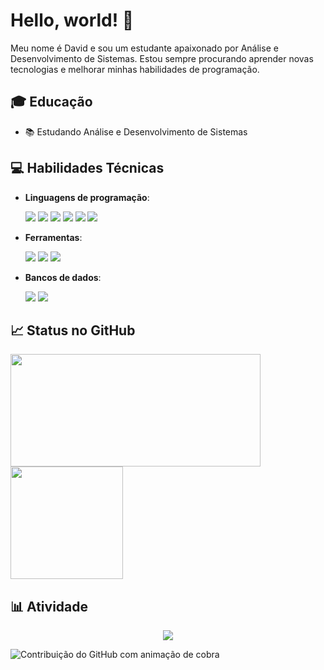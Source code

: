# Hello, world! 👋

Meu nome é David e sou um estudante apaixonado por Análise e Desenvolvimento de Sistemas. Estou sempre procurando aprender novas tecnologias e melhorar minhas habilidades de programação.

## 🎓 Educação
- 📚 Estudando Análise e Desenvolvimento de Sistemas

## 💻 Habilidades Técnicas
- **Linguagens de programação**:
  <div align="left">
    <img src="https://img.shields.io/badge/HTML-e06b12?style=for-the-badge&logo=html5&logoColor=white" />
    <img src="https://img.shields.io/badge/CSS-1283e0?&style=for-the-badge&logo=css3&logoColor=white" />
    <img src="https://img.shields.io/badge/JavaScript-F7DF1E?style=for-the-badge&logo=javascript&logoColor=414141" />
    <img src="https://img.shields.io/badge/Node.js-43853D?style=for-the-badge&logo=node.js&logoColor=white"/>
    <img src="https://img.shields.io/badge/TypeScript-007ACC?style=for-the-badge&logo=typescript&logoColor=white"/>
    <img src="https://img.shields.io/badge/python-3670A0?style=for-the-badge&logo=python&logoColor=ffdd54"/>
  </div>

- **Ferramentas**:
  <div align="left">
    <img src="https://img.shields.io/badge/GitHub-100000?style=for-the-badge&logo=github&logoColor=white" />
    <img src="https://img.shields.io/badge/Jenkins-D24939?style=for-the-badge&logo=Jenkins&logoColor=white" />
    <img src="https://img.shields.io/badge/Visual%20Studio%20Code-007ACC?logo=visualstudiocode&logoColor=fff&style=plastic" />
  </div>

- **Bancos de dados**:
  <div align="left">
    <img src="https://img.shields.io/badge/MongoDB-4EA94B?style=for-the-badge&logo=mongodb&logoColor=white" />
    <img src="https://img.shields.io/badge/MySQL-005C84?style=for-the-badge&logo=mysql&logoColor=white" />
  </div>

## 📈 Status no GitHub
<a href="https://www.github.com/devRogi">
  <img width="400px" height="180em" src="https://github-readme-stats.vercel.app/api?username=devRogi&show_icons=true&theme=dark&include_all_commits=true&count_private=true"/><br/>
  <img height="180em" src="https://github-readme-stats.vercel.app/api/top-langs/?username=devRogi&layout=compact&langs_count=16&theme=dark"/>
</a>

## 📊 Atividade
<!-- contador de visitas -->
<p align="center">
  <img src="https://profile-counter.glitch.me/devRogi/count.svg" />
</p>

<!-- contribuição no GitHub -->
![Contribuição do GitHub com animação de cobra](https://raw.githubusercontent.com/devjosecarlosteles/devjosecarlosteles/output/github-contribution-grid-snake.svg)

